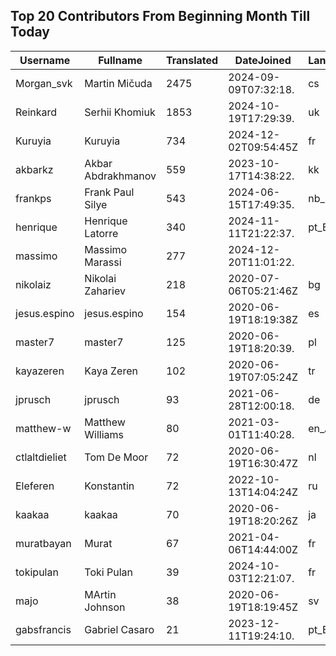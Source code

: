 ## Top 20 Contributors From Beginning Month Till Today ##
|Username|Fullname|Translated|DateJoined|Language|
|--------|--------|----------|----------|-------|
|Morgan_svk|Martin Mičuda|2475|2024-09-09T07:32:18.|cs|
|Reinkard|Serhii Khomiuk|1853|2024-10-19T17:29:39.|uk|
|Kuruyia|Kuruyia|734|2024-12-02T09:54:45Z|fr|
|akbarkz|Akbar Abdrakhmanov|559|2023-10-17T14:38:22.|kk|
|frankps|Frank Paul Silye|543|2024-06-15T17:49:35.|nb_NO|
|henrique|Henrique Latorre|340|2024-11-11T21:22:37.|pt_BR|
|massimo|Massimo Marassi|277|2024-12-20T11:01:22.||
|nikolaiz|Nikolai Zahariev|218|2020-07-06T05:21:46Z|bg|
|jesus.espino|jesus.espino|154|2020-06-19T18:19:38Z|es|
|master7|master7|125|2020-06-19T18:20:39.|pl|
|kayazeren|Kaya Zeren|102|2020-06-19T07:05:24Z|tr|
|jprusch|jprusch|93|2021-06-28T12:00:18.|de|
|matthew-w|Matthew Williams|80|2021-03-01T11:40:28.|en_AU|
|ctlaltdieliet|Tom De Moor|72|2020-06-19T16:30:47Z|nl|
|Eleferen|Konstantin|72|2022-10-13T14:04:24Z|ru|
|kaakaa|kaakaa|70|2020-06-19T18:20:26Z|ja|
|muratbayan|Murat|67|2021-04-06T14:44:00Z|fr|
|tokipulan|Toki Pulan|39|2024-10-03T12:21:07.|fr|
|majo|MArtin Johnson|38|2020-06-19T18:19:45Z|sv|
|gabsfrancis|Gabriel Casaro|21|2023-12-11T19:24:10.|pt_BR|

